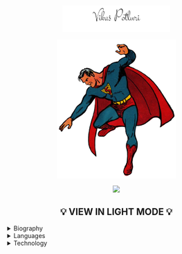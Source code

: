 <p align="center">
  <img src="assets/signature.png" alt="vikas-potluri" width="250" />
</p>

<p align="center">
  <img src="assets/superman.png" alt="vikas-potluri" width="275" />
</p>

<p align="center">
  <img src="https://komarev.com/ghpvc/?username=vikas-potluri&color=green&style=liquid" />
</p>

<h2  align="center">💡 VIEW IN LIGHT MODE 💡</h2>

<details>

<summary>Biography</summary>  

<p align="center">
  <img src="assets/me1.gif" alt="vikas-potluri" width="200" />
</p>

- 🌏 Lives in **Hyderabad,India**

- 👨‍💻 Upcoming Data Scientist @ **[Asper.ai](https://www.asper.ai/)**
- 🎓 Read **M.Tech. Artificial Intelligence** ('23) from **[IIT Roorkee](https://www.iitr.ac.in/mfsdsai/)**
- 🧠 Learning: **Probablistic Machine Learning** & **Confirmal Prediction**
- 📖
  Reading: **[The Course of Love-Alain de Botton](https://www.goodreads.com/user/show/103756796-vikas-potluri)**
- 🎧
  Listening: **[Lex Fridman Podcasts](https://www.youtube.com/@lexfridman)**
- 👓
  GodFathers: **[Marcus Aurelius ](https://www.youtube.com/watch?v=Auuk1y4DRgk)**
   **[Jordan Peterson ](https://www.youtube.com/watch?v=L47oJxwp6yg)**
    **[S.N Goenka ](https://www.youtube.com/watch?v=cz7QHNvNFfA&list=PLPJVlVRVmhc4Z01fD57jbzycm9I6W054x)**
- 😎Interests: Badminton 🏸, Books(Philosophy,Psychology)📖
- ⚡ Fun fact: **Econometrics is Original Data Science**

>“Live a good life. **If there are gods** and they are just, then they will not care how devout you have been, but will welcome you based on the virtues you have lived by. **If there are gods, but unjust**, then you should not want to worship them. **If there are no gods**, then you will be gone, but will have lived a noble life that will live on in the memories of your loved ones.”
 -**Marcus Aurelius**

</details>

<details>

<summary>Languages</summary>  

<code><img width="10%" src="https://www.vectorlogo.zone/logos/mysql/mysql-ar21.svg"></code>
<code><img width="10%" src="https://www.vectorlogo.zone/logos/python/python-ar21.svg"></code>


<p align="center">
  <img src="assets/leetcode.jpg" alt="Leetcode-DSA" />
</p>

</details> 

<details>

<summary>Technology</summary>  

<code><img width="10%" src="https://www.vectorlogo.zone/logos/git-scm/git-scm-ar21.svg"></code>
<code><img width="10%" src="https://www.vectorlogo.zone/logos/docker/docker-ar21.svg"></code>
<code><img width="10%" src="https://www.vectorlogo.zone/logos/kubernetes/kubernetes-ar21.svg"></code>
<code><img width="10%" src="https://www.vectorlogo.zone/logos/graphql/graphql-ar21.svg"></code>
<code><img width="10%" src="https://www.vectorlogo.zone/logos/numpy/numpy-ar21.svg"></code>
<code><img width="10%" src="https://www.vectorlogo.zone/logos/jupyter/jupyter-ar21.svg"></code>
<code><img width="10%" src="https://www.vectorlogo.zone/logos/pytorch/pytorch-ar21.svg"></code>
<code><img width="10%" src="https://www.vectorlogo.zone/logos/microsoft_azure/microsoft_azure-ar21.svg"></code>
<code><img width="10%" src="https://www.vectorlogo.zone/logos/kaggle/kaggle-ar21.svg"></code>
<code><img width="10%" src="https://www.vectorlogo.zone/logos/github/github-ar21.svg"></code>

</details> 

<!-- Activity graph -->

[comment]: <> (<p align="center"><img align="center" src="https://activity-graph.herokuapp.com/graph?username=vikas-potluri&theme=github&bg_color=ffffff00&color=006400&point=00A14A&line=BAFF5E&custom_title=Commit%20Activity&hide_border=true&area=true" alt="Vikas's monthly coding activity" /></p>)
